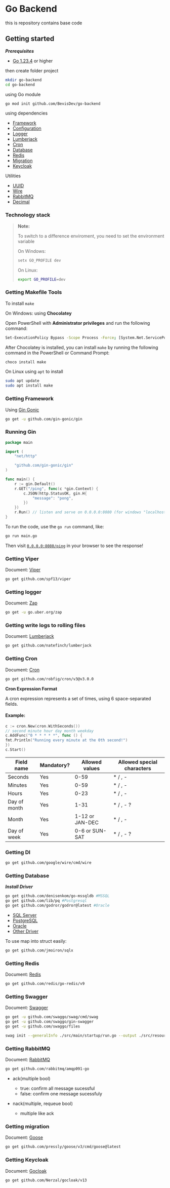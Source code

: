 # Go Backend

this is repository contains base code

## Getting started

***Prerequisites***

- [Go 1.23.4](https://go.dev/doc/install) or higher

then create folder project

```sh
mkdir go-backend
cd go-backend
```

using Go module

```sh
go mod init github.com/BevisDev/go-backend
```

using dependencies

- [Framework](#getting-framework)
- [Configuration](#getting-viper)
- [Logger](#getting-logger)
- [Lumberjack](#getting-write-logs-to-rolling-files)
- [Cron](#getting-cron)
- [Database](#getting-database)
- [Redis](#getting-redis)
- [Migration](#getting-migration)
- [Keycloak](#getting-keycloak)

Utilities

- [UUID](https://github.com/google/uuid)
- [Wire](https://github.com/google/wire)
- [RabbitMQ](#getting-rabbitmq)
- [Decimal](https://github.com/shopspring/decimal)

### Technology stack

> **Note:**
>
> To switch to a difference enviroment, you need to set the environment variable
>
> On Windows:
>
> ```sh
> setx GO_PROFILE dev
> ```
>
> On Linux:
>
> ```sh
> export GO_PROFILE=dev
> ```

### Getting Makefile Tools

To install `make`

On Windows: using **Chocolatey**

Open PowerShell with **Administrator privileges** and run the following command:

```sh
Set-ExecutionPolicy Bypass -Scope Process -Force; [System.Net.ServicePointManager]::SecurityProtocol = [System.Net.SecurityProtocolType]::Tls12; iex ((New-Object System.Net.WebClient).DownloadString('https://community.chocolatey.org/install.ps1'))
```

After Chocolatey is installed, you can install `make` by running the following command in the PowerShell or Command
Prompt:

```sh
choco install make
```

On Linux using `apt` to install

```sh
sudo apt update
sudo apt install make
```

### Getting Framework

Using [Gin Gonic](https://github.com/gin-gonic/gin)

```sh
go get -u github.com/gin-gonic/gin
```

### Running Gin

```go
package main

import (
	"net/http"

	"github.com/gin-gonic/gin"
)

func main() {
	r := gin.Default()
	r.GET("/ping", func(c *gin.Context) {
		c.JSON(http.StatusOK, gin.H{
			"message": "pong",
		})
	})
	r.Run() // listen and serve on 0.0.0.0:8080 (for windows "localhost:8080")
}
```

To run the code, use the `go run` command, like:

```sh
go run main.go
```

Then visit [`0.0.0.0:8080/ping`](http://0.0.0.0:8080/ping) in your browser to see the response!

### Getting Viper

Document: [Viper](https://github.com/spf13/viper)

```sh
go get github.com/spf13/viper
```

### Getting logger

Document: [Zap](https://github.com/uber-go/zap)

```sh
go get -u go.uber.org/zap
```

### Getting write logs to rolling files

Document: [Lumberjack](https://github.com/natefinch/lumberjack)

```sh
go get github.com/natefinch/lumberjack
```

### Getting Cron

Document: [Cron](https://github.com/robfig/cron)

```sh
go get github.com/robfig/cron/v3@v3.0.0
```

**Cron Expression Format**

A cron expression represents a set of times, using 6 space-separated fields.

#### Example:

```go
c := cron.New(cron.WithSeconds())
// second minute hour day month weekday
c.AddFunc("0 * * * * *", func () {
fmt.Println("Running every minute at the 0th second!")
})
c.Start()
```

| Field name   | Mandatory? | Allowed values  | Allowed special characters |
|--------------|------------|-----------------|----------------------------|
| Seconds      | Yes        | 0-59            | * / , -                    |
| Minutes      | Yes        | 0-59            | * / , -                    |
| Hours        | Yes        | 0-23            | * / , -                    |
| Day of month | Yes        | 1-31            | * / , - ?                  |
| Month        | Yes        | 1-12 or JAN-DEC | * / , -                    |
| Day of week  | Yes        | 0-6 or SUN-SAT  | * / , - ?                  |

### Getting DI

```sh
go get github.com/google/wire/cmd/wire
```

### Getting Database

***Install Driver***

```sh
go get github.com/denisenkom/go-mssqldb #MSSQL
go get github.com/lib/pq #Postgresql
go get github.com/godror/godror@latest #Oracle
```

- [SQL Server](https://github.com/denisenkom/go-mssqldb)
- [PostgreSQL](https://github.com/lib/pq)
- [Oracle](https://github.com/godror/godror)
- [Other Driver](https://go.dev/wiki/SQLDrivers)

To use map into struct easily:

```sh
go get github.com/jmoiron/sqlx
```

### Getting Redis

Document: [Redis](https://github.com/redis/go-redis)

```sh
go get github.com/redis/go-redis/v9
```

### Getting Swagger

Document: [Swagger](https://github.com/swaggo/swag)

```sh
go get -u github.com/swaggo/swag/cmd/swag
go get -u github.com/swaggo/gin-swagger
go get -u github.com/swaggo/files
```

```sh
swag init --generalInfo ./src/main/startup/run.go --output ./src/resources/swagger
```

### Getting RabbitMQ

Document: [RabbitMQ](https://github.com/rabbitmq/amqp091-go)

```sh
go get github.com/rabbitmq/amqp091-go
```

- ack(multiple bool)
	- true: confirm all message sucessful
	- false: confirm one message sucessfuly

- nack(multiple, requeue bool)
    - multiple like ack

### Getting migration

Document: [Goose](https://github.com/pressly/goose)

```sh
go get github.com/pressly/goose/v3/cmd/goose@latest
```

### Getting Keycloak

Document: [Gocloak](https://github.com/Nerzal/gocloak)

```sh
go get github.com/Nerzal/gocloak/v13
```